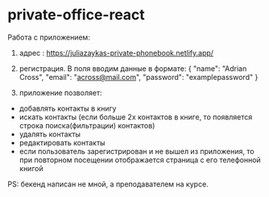 # private-office-react

Работа с приложением:

1. адрес : https://juliazaykas-private-phonebook.netlify.app/

2. регистрация. В поля вводим данные в формате: { "name": "Adrian Cross",
   "email": "across@mail.com", "password": "examplepassword" }

3. приложение позволяет:

- добавлять контакты в книгу
- искать контакты (если больше 2х контактов в книге, то появляется строка
  поиска(фильтрации) контактов)
- удалять контакты
- редактировать контакты
- если пользователь зарегистрирован и не вышел из приложения, то при повторном
  посещении отображается страница с его телефонной книгой

PS: бекенд написан не мной, а преподавателем на курсе.

